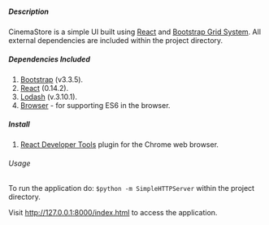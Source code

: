 ##### Description

CinemaStore is a simple UI built using [React](https://facebook.github.io/react/index.html) and [Bootstrap Grid System](http://getbootstrap.com/css/#grid). All external dependencies are included within the project directory.

##### Dependencies Included
1. [Bootstrap](http://getbootstrap.com/) (v3.3.5).
2. [React](https://facebook.github.io/react/index.html) (0.14.2).
3. [Lodash](https://lodash.com/) (v.3.10.1).
4. [Browser](https://babeljs.io/) - for supporting ES6 in the browser.

##### Install

1. [React Developer Tools](https://chrome.google.com/webstore/detail/react-developer-tools/fmkadmapgofadopljbjfkapdkoienihi) plugin for the Chrome web browser.

###### Usage

To run the application do: `$python -m SimpleHTTPServer` within the project directory.

Visit http://127.0.0.1:8000/index.html to access the application.

